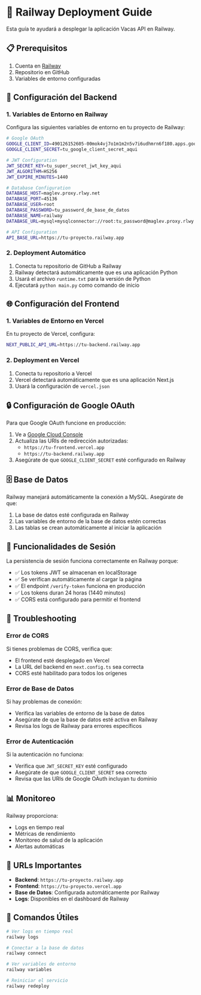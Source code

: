# 🚀 Railway Deployment Guide

Esta guía te ayudará a desplegar la aplicación Vacas API en Railway.

## 📋 Prerequisitos

1. Cuenta en [Railway](https://railway.app)
2. Repositorio en GitHub
3. Variables de entorno configuradas

## 🔧 Configuración del Backend

### 1. Variables de Entorno en Railway

Configura las siguientes variables de entorno en tu proyecto de Railway:

```bash
# Google OAuth
GOOGLE_CLIENT_ID=490126152605-00mok4vj7o1m1m2n5v7i6udhmrn6f180.apps.googleusercontent.com
GOOGLE_CLIENT_SECRET=tu_google_client_secret_aqui

# JWT Configuration
JWT_SECRET_KEY=tu_super_secret_jwt_key_aqui
JWT_ALGORITHM=HS256
JWT_EXPIRE_MINUTES=1440

# Database Configuration
DATABASE_HOST=maglev.proxy.rlwy.net
DATABASE_PORT=45136
DATABASE_USER=root
DATABASE_PASSWORD=tu_password_de_base_de_datos
DATABASE_NAME=railway
DATABASE_URL=mysql+mysqlconnector://root:tu_password@maglev.proxy.rlwy.net:45136/railway

# API Configuration
API_BASE_URL=https://tu-proyecto.railway.app
```

### 2. Deployment Automático

1. Conecta tu repositorio de GitHub a Railway
2. Railway detectará automáticamente que es una aplicación Python
3. Usará el archivo `runtime.txt` para la versión de Python
4. Ejecutará `python main.py` como comando de inicio

## 🌐 Configuración del Frontend

### 1. Variables de Entorno en Vercel

En tu proyecto de Vercel, configura:

```bash
NEXT_PUBLIC_API_URL=https://tu-backend.railway.app
```

### 2. Deployment en Vercel

1. Conecta tu repositorio a Vercel
2. Vercel detectará automáticamente que es una aplicación Next.js
3. Usará la configuración de `vercel.json`

## 🔒 Configuración de Google OAuth

Para que Google OAuth funcione en producción:

1. Ve a [Google Cloud Console](https://console.cloud.google.com)
2. Actualiza las URIs de redirección autorizadas:
   - `https://tu-frontend.vercel.app`
   - `https://tu-backend.railway.app`
3. Asegúrate de que `GOOGLE_CLIENT_SECRET` esté configurado en Railway

## 🗄️ Base de Datos

Railway manejará automáticamente la conexión a MySQL. Asegúrate de que:

1. La base de datos esté configurada en Railway
2. Las variables de entorno de la base de datos estén correctas
3. Las tablas se crean automáticamente al iniciar la aplicación

## 🔄 Funcionalidades de Sesión

La persistencia de sesión funciona correctamente en Railway porque:

- ✅ Los tokens JWT se almacenan en localStorage
- ✅ Se verifican automáticamente al cargar la página
- ✅ El endpoint `/verify-token` funciona en producción
- ✅ Los tokens duran 24 horas (1440 minutos)
- ✅ CORS está configurado para permitir el frontend

## 🚨 Troubleshooting

### Error de CORS
Si tienes problemas de CORS, verifica que:
- El frontend esté desplegado en Vercel
- La URL del backend en `next.config.ts` sea correcta
- CORS esté habilitado para todos los orígenes

### Error de Base de Datos
Si hay problemas de conexión:
- Verifica las variables de entorno de la base de datos
- Asegúrate de que la base de datos esté activa en Railway
- Revisa los logs de Railway para errores específicos

### Error de Autenticación
Si la autenticación no funciona:
- Verifica que `JWT_SECRET_KEY` esté configurado
- Asegúrate de que `GOOGLE_CLIENT_SECRET` sea correcto
- Revisa que las URIs de Google OAuth incluyan tu dominio

## 📊 Monitoreo

Railway proporciona:
- Logs en tiempo real
- Métricas de rendimiento
- Monitoreo de salud de la aplicación
- Alertas automáticas

## 🔗 URLs Importantes

- **Backend**: `https://tu-proyecto.railway.app`
- **Frontend**: `https://tu-proyecto.vercel.app`
- **Base de Datos**: Configurada automáticamente por Railway
- **Logs**: Disponibles en el dashboard de Railway

## 🎯 Comandos Útiles

```bash
# Ver logs en tiempo real
railway logs

# Conectar a la base de datos
railway connect

# Ver variables de entorno
railway variables

# Reiniciar el servicio
railway redeploy
```
